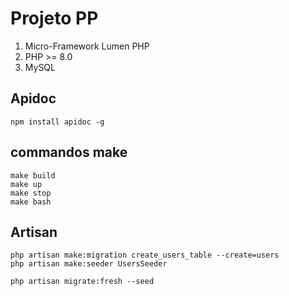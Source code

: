 # Projeto PP

1. Micro-Framework Lumen PHP 
2. PHP >= 8.0
3. MySQL 


## Apidoc

```
npm install apidoc -g
```

## commandos make 
```
make build
make up
make stop
make bash
```

## Artisan
```
php artisan make:migration create_users_table --create=users
php artisan make:seeder UsersSeeder

php artisan migrate:fresh --seed

```